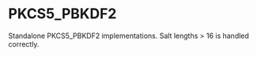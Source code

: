 PKCS5_PBKDF2
============

Standalone PKCS5_PBKDF2 implementations. Salt lengths > 16 is handled correctly.